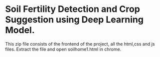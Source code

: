 # Soil Fertility Detection and Crop Suggestion using Deep Learning Model.

This zip file consists of the frontend of the project, all the html,css and js files.
Extract the file and open soilhome1.html in chrome.
